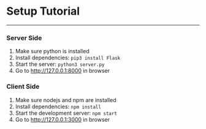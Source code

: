 # Setup Tutorial

---

### Server Side

1. Make sure python is installed
2. Install dependencies: `pip3 install Flask`
3. Start the server: `python3 server.py`
4. Go to http://127.0.0.1:8000 in browser

### Client Side

1. Make sure nodejs and npm are installed
2. Install dependencies: `npm install`
3. Start the development server: `npm start`
4. Go to http://127.0.0.1:3000 in browser
